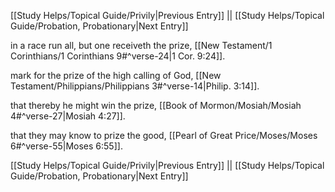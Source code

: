 [[Study Helps/Topical Guide/Privily|Previous Entry]]  ||  [[Study Helps/Topical Guide/Probation, Probationary|Next Entry]]

 in a race run all, but one receiveth the prize, [[New Testament/1 Corinthians/1 Corinthians 9#^verse-24|1 Cor. 9:24]].

 mark for the prize of the high calling of God, [[New Testament/Philippians/Philippians 3#^verse-14|Philip. 3:14]].

 that thereby he might win the prize, [[Book of Mormon/Mosiah/Mosiah 4#^verse-27|Mosiah 4:27]].

 that they may know to prize the good, [[Pearl of Great Price/Moses/Moses 6#^verse-55|Moses 6:55]].

[[Study Helps/Topical Guide/Privily|Previous Entry]]  ||  [[Study Helps/Topical Guide/Probation, Probationary|Next Entry]]